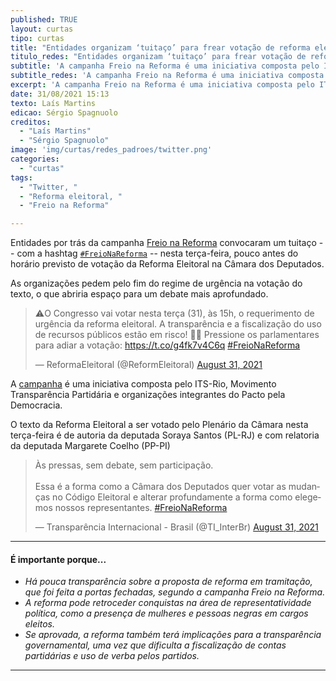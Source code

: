 ```yaml
---
published: TRUE
layout: curtas
tipo: curtas
title: "Entidades organizam ‘tuitaço’ para frear votação de reforma eleitoral"
titulo_redes: "Entidades organizam ‘tuitaço’ para frear votação de reforma eleitoral"
subtitle: 'A campanha Freio na Reforma é uma iniciativa composta pelo ITS-Rio, Movimento Transparência Partidária e organizações integrantes do Pacto pela Democracia'
subtitle_redes: 'A campanha Freio na Reforma é uma iniciativa composta pelo ITS-Rio, Movimento Transparência Partidária e organizações integrantes do Pacto pela Democracia'
excerpt: 'A campanha Freio na Reforma é uma iniciativa composta pelo ITS-Rio, Movimento Transparência Partidária e organizações integrantes do Pacto pela Democracia'
date: 31/08/2021 15:13
texto: Laís Martins
edicao: Sérgio Spagnuolo
creditos:
  - "Laís Martins"
  - "Sérgio Spagnuolo"
image: 'img/curtas/redes_padroes/twitter.png'
categories:
  - "curtas"
tags:
  - "Twitter, "
  - "Reforma eleitoral, "
  - "Freio na Reforma"

---
```


Entidades por trás da campanha [Freio na Reforma](https://www.freio.reformaeleitoral.org.br/#block-37553) convocaram um tuitaço -- com a hashtag [`#FreioNaReforma`](https://twitter.com/search?q=%23FreioNaReforma&src=typeahead_click) -- nesta terça-feira, pouco antes do horário previsto de votação da Reforma Eleitoral na Câmara dos Deputados.

As organizações pedem pelo fim do regime de urgência na votação do texto, o que abriria espaço para um debate mais aprofundado.

<blockquote class="twitter-tweet"><p lang="pt" dir="ltr">⚠️O Congresso vai votar nesta terça (31), às 15h, o requerimento de urgência da reforma eleitoral. A transparência e a fiscalização do uso de recursos públicos estão em risco! ✊🏽 Pressione os parlamentares para adiar a votação: <a href="https://t.co/g4fk7v4C6q">https://t.co/g4fk7v4C6q</a> <a href="https://twitter.com/hashtag/FreioNaReforma?src=hash&amp;ref_src=twsrc%5Etfw">#FreioNaReforma</a></p>&mdash; ReformaEleitoral (@ReformEleitoral) <a href="https://twitter.com/ReformEleitoral/status/1432704759111237642?ref_src=twsrc%5Etfw">August 31, 2021</a></blockquote> <script async src="https://platform.twitter.com/widgets.js" charset="utf-8"></script>

A [campanha](https://twitter.com/ReformEleitoral) é uma iniciativa composta pelo ITS-Rio, Movimento Transparência Partidária e organizações integrantes do Pacto pela Democracia.

O texto da Reforma Eleitoral a ser votado pelo Plenário da Câmara nesta terça-feira é de autoria da deputada Soraya Santos (PL-RJ) e com relatoria da deputada Margarete Coelho (PP-PI)

<blockquote class="twitter-tweet"><p lang="pt" dir="ltr">Às pressas, sem debate, sem participação. <br><br>Essa é a forma como a Câmara dos Deputados quer votar as mudanças no Código Eleitoral e alterar profundamente a forma como elegemos nossos representantes. <a href="https://twitter.com/hashtag/FreioNaReforma?src=hash&amp;ref_src=twsrc%5Etfw">#FreioNaReforma</a></p>&mdash; Transparência Internacional - Brasil (@TI_InterBr) <a href="https://twitter.com/TI_InterBr/status/1432750246493396995?ref_src=twsrc%5Etfw">August 31, 2021</a></blockquote> <script async src="https://platform.twitter.com/widgets.js" charset="utf-8"></script>


---

#### É importante porque...

- *Há pouca transparência sobre a proposta de reforma em tramitação, que foi feita a portas fechadas, segundo a campanha Freio na Reforma.*
- *A reforma pode retroceder conquistas na área de representatividade política, como a presença de mulheres e pessoas negras em cargos eleitos.*
- *Se aprovada, a reforma também terá implicações para a transparência governamental, uma vez que dificulta a fiscalização de contas partidárias e uso de verba pelos partidos.*


---
